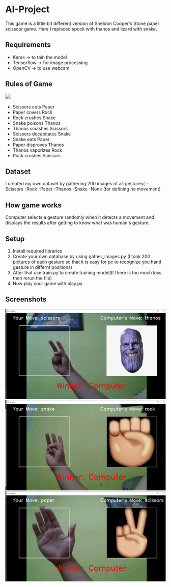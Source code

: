 # AI-Project
This game is a little bit different version of Sheldon Cooper's Stone paper scisscor game. Here I replaced spock with thanos and lizard with snake. 

## Requirements
- Keras -> to tain the model
- Tensorflow -> for image processing
- OpenCV -> to use webcam

## Rules of Game
![](images/rules.png)

- Scissors cuts Paper
- Paper covers Rock
- Rock crushes Snake
- Snake poisons Thanos
- Thanos smashes Scissors
- Scissors decapitates Snake
- Snake eats Paper
- Paper disproves Thanos
- Thanos vaporizes Rock
- Rock crushes Scissors

## Dataset
I created my own dataset by gathering 200 images of all gestures(
-Scissors
-Rock
-Paper 
-Thanos
-Snake
-None (for defining no movement)

## How game works
Computer selects a gesture randomly when it detects a movement and displays the results after getting to know what was human's gesture.

## Setup
1. Install required libraries
2. Create your own database by using gather_images.py (I took 200 pictures of each gesture so that it is easy for pc to recognize you hand gesture in differnt positions)
3. After that use train.py to create training model(If there is too much loss then rerun the file)
4. Now play your game with play.py

## Screenshots
![](images/ss1.png)
![](images/ss2.png)
![](images/ss3.png)






